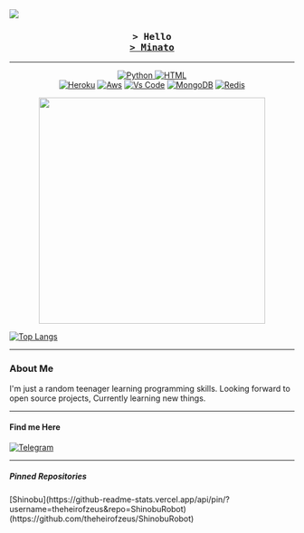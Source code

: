 
<img src="https://gpvc.arturio.dev/Theheirofzeus?v=3" >

<!-- Heading -->
<h3 align="center">
    <samp>
        &gt; Hello<br>
        <a target="_blank" href="https://t.me/xMinatox">&gt; Minato</a>
    </samp>

</h3>
<hr>

<!-- Skills -->
<p align="center">
        <a href="https://github.com/Theheirofzeus?tab=repositories" target="_blank"><img alt="Python" 
                src="https://img.shields.io/badge/-Python-4B8BBE?style=flat-square&logo=Python&logoColor=white"> </a>
        <a href="https://github.com/Theheirofzeus?tab=repositories" target="_blank"><img alt="HTML"
                src="https://img.shields.io/badge/-HTML-E34F26?style=flat-square&logo=HTML5&logoColor=white"></a> 
        <br>
        <a href="https://github.com/Theheirofzeus?tab=repositories" target="_blank"><img alt="Heroku"
                src="https://img.shields.io/badge/-Heroku-purple?style=flat-square&logo=heroku&logoColor=white"></a>
        <a href="https://github.com/Theheirofzeus?tab=repositories" target="_blank"><img alt="Aws"
                src="https://img.shields.io/badge/-AWS-black?style=flat-square&logo=amazon&logoColor=white"></a>
        <a href="https://github.com/Theheirofzeus?tab=repositories" target="_blank"><img alt="Vs Code"
            src="https://img.shields.io/badge/-VsCode-0078d7?style=flat-square&logo=visual%20studio%20code&logoColor=white"></a> 
        <a href="https://github.com/Theheirofzeus?tab=repositories" target="_blank"><img alt="MongoDB"
                src="https://img.shields.io/badge/-Mongodb-4DB33D?style=flat-square&logo=mongodb&logoColor=white"></a>
        <a href="https://github.com/Theheirofzeus?tab=repositories" target="_blank"><img alt="Redis"
                src="https://img.shields.io/badge/-Redis-D82C20?style=flat-square&logo=redis&logoColor=white"></a>
            
<!-- Stats -->
<p align="center">
    <p align = "center">
        <img src = "https://github-readme-stats.vercel.app/api?username=Theheirofzeus&show_icons=true&theme=bear&hide_border=true&hide=prs,issues" width = 400> 

        
[![Top Langs](https://github-readme-stats.vercel.app/api/top-langs/?username=Theheirofzeus&hide=Ruby&layout=compact)](https://github.com/Theheirofzeus/github-readme-stats)

</p><hr>


<h3>About Me</h3> 
I'm just a random teenager learning programming skills. Looking forward to open source projects, Currently learning new things.

<hr></hr>
<h4>Find me Here</h4>
<a href="https://t.me/xMinatox" target="_blank"><img alt="Telegram"
        src="https://img.shields.io/badge/-Telegram-blue?style=flat-square&logo=telegram&logoColor=white"></a>

<hr></hr>
<h5>Pinned Repositories</h5>
[Shinobu](https://github-readme-stats.vercel.app/api/pin/?username=theheirofzeus&repo=ShinobuRobot)(https://github.com/theheirofzeus/ShinobuRobot)
